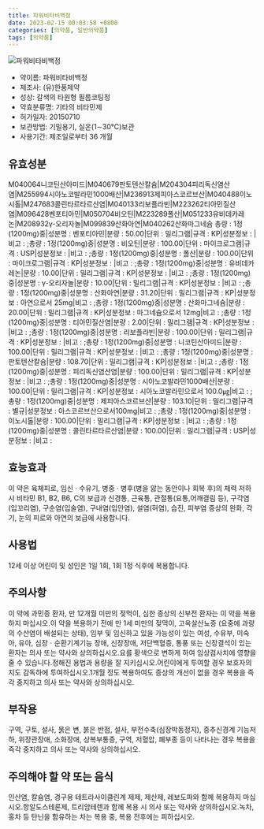 ```yaml
---
title: 파워비타비백정
date: 2023-02-15 00:03:58 +0800
categories: [의약품, 일반의약품]
tags: [의약품]
---
```

![파워비타비백정](https://nedrug.mfds.go.kr/pbp/cmn/itemImageDownload/147427100481600066)

- 약이름: 파워비타비백정
- 제조사: (유)한풍제약
- 성상: 갈색의 타원형 필름코팅정
- 약효분류명: 기타의 비타민제
- 허가일자: 20150710
- 보관방법: 기밀용기, 실온(1∼30℃)보관
- 사용기간: 제조일로부터 36 개월
## 유효성분
M040064니코틴산아미드|M040679판토텐산칼슘|M204304피리독신염산염|M255994시아노코발라민1000배산|M236913제피아스코르브산|M040488이노시톨|M247683콜린타르타르산염|M040133리보플라빈|M223262티아민질산염|M096428벤포티아민|M050704비오틴|M223289폴산|M051233유비데카레논|M208932γ-오리자놀|M099839산화아연|M040262산화마그네슘
총량 : 1정(1200mg)중|성분명 : 벤포티아민|분량 : 50.00|단위 : 밀리그램|규격 : KP|성분정보 : |비고 : ;총량 : 1정(1200mg)중|성분명 : 비오틴|분량 : 100.00|단위 : 마이크로그램|규격 : USP|성분정보 : |비고 : ;총량 : 1정(1200mg)중|성분명 : 폴산|분량 : 100.00|단위 : 마이크로그램|규격 : KP|성분정보 : |비고 : ;총량 : 1정(1200mg)중|성분명 : 유비데카레논|분량 : 10.00|단위 : 밀리그램|규격 : KP|성분정보 : |비고 : ;총량 : 1정(1200mg)중|성분명 : γ-오리자놀|분량 : 10.00|단위 : 밀리그램|규격 : KP|성분정보 : |비고 : ;총량 : 1정(1200mg)중|성분명 : 산화아연|분량 : 31.20|단위 : 밀리그램|규격 : KP|성분정보 : 아연으로서 25mg|비고 : ;총량 : 1정(1200mg)중|성분명 : 산화마그네슘|분량 : 20.00|단위 : 밀리그램|규격 : KP|성분정보 : 마그네슘으로서 12mg|비고 : ;총량 : 1정(1200mg)중|성분명 : 티아민질산염|분량 : 2.00|단위 : 밀리그램|규격 : KP|성분정보 : |비고 : ;총량 : 1정(1200mg)중|성분명 : 리보플라빈|분량 : 100.00|단위 : 밀리그램|규격 : KP|성분정보 : |비고 : ;총량 : 1정(1200mg)중|성분명 : 니코틴산아미드|분량 : 100.00|단위 : 밀리그램|규격 : KP|성분정보 : |비고 : ;총량 : 1정(1200mg)중|성분명 : 판토텐산칼슘|분량 : 108.70|단위 : 밀리그램|규격 : KP|성분정보 : |비고 : ;총량 : 1정(1200mg)중|성분명 : 피리독신염산염|분량 : 100.00|단위 : 밀리그램|규격 : KP|성분정보 : |비고 : ;총량 : 1정(1200mg)중|성분명 : 시아노코발라민1000배산|분량 : 100.00|단위 : 밀리그램|규격 : KP|성분정보 : 시아노코발라민으로서 100.0㎍|비고 : ;총량 : 1정(1200mg)중|성분명 : 제피아스코르브산|분량 : 103.10|단위 : 밀리그램|규격 : 별규|성분정보 : 아스코르브산으로서100mg|비고 : ;총량 : 1정(1200mg)중|성분명 : 이노시톨|분량 : 100.00|단위 : 밀리그램|규격 : KP|성분정보 : |비고 : ;총량 : 1정(1200mg)중|성분명 : 콜린타르타르산염|분량 : 100.00|단위 : 밀리그램|규격 : USP|성분정보 : |비고 :
## 효능효과
이 약은 육체피로, 임신 · 수유기, 병중 · 병후(병을 앓는 동안이나 회복 후)의 체력 저하 시 비타민 B1, B2, B6, C의 보급과 신경통, 근육통, 관절통(요통,어깨결림 등), 구각염(입꼬리염), 구순염(입술염), 구내염(입안염), 설염(혀염), 습진, 피부염 증상의 완화, 각기, 눈의 피로와 아연의 보급에 사용합니다.
## 사용법
12세 이상 어린이 및 성인은 1일 1회, 1회 1정 식후에 복용합니다.
## 주의사항
이 약에 과민증 환자, 만 12개월 미만의 젖먹이, 심한 증상의 신부전 환자는 이 약을 복용하지 마십시오.이 약을 복용하기 전에 만 1세 미만의 젖먹이, 고옥살산뇨증 (요중에 과량의 수산염이 배설되는 상태), 임부 및 임신하고 있을 가능성이 있는 여성, 수유부, 미숙아, 유아, 심장ㆍ순환기계기능 장애, 신장장애, 저단백혈증, 통풍 또는 신장결석이 있는 환자는 의사 또는 약사와 상의하십시오.요를 황색으로 변하게 하여 임상검사치에 영향을 줄 수 있습니다.정해진 용법과 용량을 잘 지키십시오.어린이에게 투여할 경우 보호자의 지도 감독하에 투여하십시오.1개월 정도 복용하여도 증상의 개선이 없을 경우 복용을 즉각 중지하고 의사 또는 약사와 상의하십시오.
## 부작용
구역, 구토, 설사, 묽은 변, 붉은 반점, 설사, 부전수축(심장박동정지), 중추신경계 기능저하, 위장관장애, 소화장애, 상복부통증, 구역, 저혈압, 폐부종 등이 나타나는 경우 복용을 즉각 중지하고 의사 또는 약사와 상의하십시오.
## 주의해야 할 약 또는 음식
인산염, 칼슘염, 경구용 테트라사이클린계 제제, 제산제, 레보도파와 함께 복용하지 마십시오.항알도스테론제, 트리암테렌과 함께 복용 시 의사 또는 약사와 상의하십시오.녹차, 홍차 등 탄닌을 함유하는 차는 복용 중, 복용 전후에는 피하십시오.
